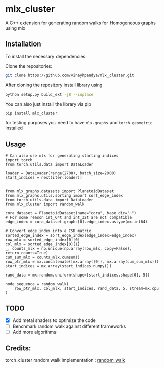 # mlx_cluster

A C++ extension for generating random walks for Homogeneous graphs using mlx

## Installation

To install the necessary dependencies:

Clone the repositories:
```bash
git clone https://github.com/vinayhpandya/mlx_cluster.git
```

After cloning the repository install library using 

```bash
python setup.py build_ext -j8 --inplace
```

You can also just install the library via pip

```bash
pip install mlx_cluster
```

for testing purposes you need to have `mlx-graphs`  and `torch_geometric` installed

## Usage


```
# Can also use mlx for generating starting indices
import torch
from torch.utils.data import DataLoader

loader = DataLoader(range(2708), batch_size=2000)
start_indices = next(iter(loader))


from mlx_graphs.datasets import PlanetoidDataset
from mlx_graphs.utils.sorting import sort_edge_index
from torch.utils.data import DataLoader
from mlx_cluster import random_walk

cora_dataset = PlanetoidDataset(name="cora", base_dir="~")
# For some reason int_64t and int_32t are not compatible
edge_index = cora_dataset.graphs[0].edge_index.astype(mx.int64)

# Convert edge index into a CSR matrix
sorted_edge_index = sort_edge_index(edge_index=edge_index)
row_mlx = sorted_edge_index[0][0]
col_mlx = sorted_edge_index[0][1]
_, counts_mlx = np.unique(np.array(row_mlx, copy=False), return_counts=True)
cum_sum_mlx = counts_mlx.cumsum()
row_ptr_mlx = mx.concatenate([mx.array([0]), mx.array(cum_sum_mlx)])
start_indices = mx.array(start_indices.numpy())

rand_data = mx.random.uniform(shape=[start_indices.shape[0], 5])

node_sequence = random_walk(
    row_ptr_mlx, col_mlx, start_indices, rand_data, 5, stream=mx.cpu
)
```

## TODO

- [x] Add metal shaders to optimize the code
- [ ] Benchmark random walk against different frameworks
- [ ] Add more algorithms

## Credits:

torch_cluster random walk implementation : [random_walk](https://github.com/rusty1s/pytorch_cluster/blob/master/csrc/cpu/rw_cpu.cpp)
